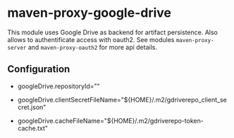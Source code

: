 # maven-proxy-google-drive

This module uses Google Drive as backend for artifact persistence. Also allows to authentificate access with oauth2. 
See modules `maven-proxy-server` and `maven-proxy-oauth2` for more api details.

## Configuration

* googleDrive.repositoryId="<your repo id>"

* googleDrive.clientSecretFileName="${HOME}/.m2/gdriverepo_client_secret.json"

* googleDrive.cacheFileName="${HOME}/.m2/gdriverepo-token-cache.txt"
